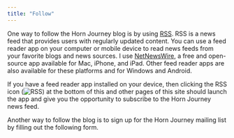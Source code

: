 ```yaml
---
title: "Follow"
---
```

One way to follow the Horn Journey blog is by using [RSS](https://en.wikipedia.org/wiki/RSS). RSS is a news feed that provides users with regularly updated content. You can use a feed reader app on your computer or mobile device to read news feeds from your favorite blogs and news sources. I use [NetNewsWire](https://netnewswire.com), a free and open-source app available for Mac, iPhone, and iPad. Other feed reader apps are also available for these platforms and for Windows and Android.

If you have a feed reader app installed on your device, then clicking the RSS icon (![RSS](/image/rss-feed-16.svg)) at the bottom of this and other pages of this site should launch the app and give you the opportunity to subscribe to the Horn Journey news feed.

Another way to follow the blog is to sign up for the Horn Journey mailing list by filling out the following form.

<div class="ml-embedded" data-form="VidG5j"></div>
